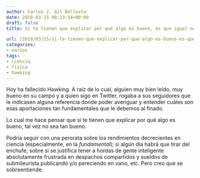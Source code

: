 ```yaml
---
author: Carlos J. Gil Bellosta
date: 2018-03-15 08:13:54+00:00
draft: false
title: Si te tienen que explicar por qué algo es bueno, es que igual no es tan bueno

url: /2018/03/15/si-te-tienen-que-explicar-por-que-algo-es-bueno-es-que-igual-no-es-tan-bueno/
categories:
- varios
tags:
- ciencia
- física
- hawking
---
```


Hoy ha fallecido Hawking. A raíz de lo cual, alguien muy bien leído, muy bueno en su campo y a quien sigo en Twitter, rogaba a sus seguidores que le indicasen alguna referencia donde poder averiguar y entender cuáles son esas aportaciones tan fundamentales que le debemos al finado.

Lo cual me hace pensar que si te tienen que explicar por qué algo es bueno, tal vez no sea tan bueno.

Podría seguir con una perorata sobre los rendimientos decrecientes en ciencia (especialmente, en la _fundamental_); si algún día habrá que tirar del enchufe; sobre si se justifica tener a hordas de gente inteligente absolutamente frustrada en despachos compartidos y sueldos de submileurista publicando y/o pereciendo en vano, etc. Pero creo que se sobreentiende.
